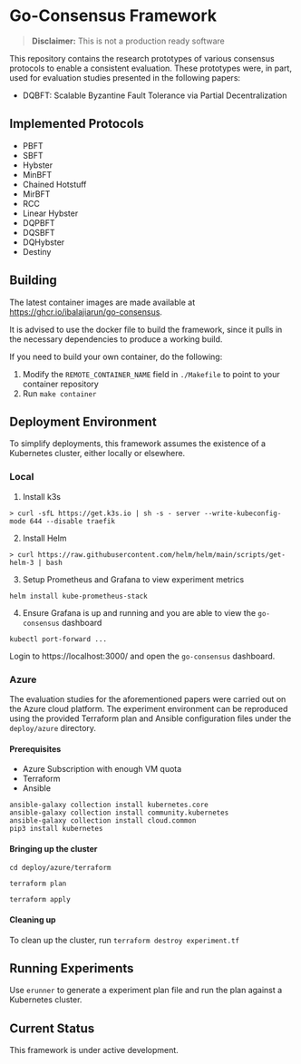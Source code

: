 # Go-Consensus Framework

> __Disclaimer:__ This is not a production ready software

This repository contains the research prototypes of various consensus protocols to enable a consistent evaluation. These prototypes were, in part, used for 
evaluation studies presented in the following papers:

* DQBFT: Scalable Byzantine Fault Tolerance via Partial Decentralization

## Implemented Protocols
- PBFT
- SBFT
- Hybster
- MinBFT
- Chained Hotstuff
- MirBFT
- RCC
- Linear Hybster
- DQPBFT
- DQSBFT
- DQHybster
- Destiny

## Building

The latest container images are made available at https://ghcr.io/ibalajiarun/go-consensus.

It is advised to use the docker file to build the framework, since it pulls in the necessary dependencies to produce a working build.

If you need to build your own container, do the following:

1. Modify the `REMOTE_CONTAINER_NAME` field in `./Makefile` to point to your container repository
2. Run `make container`

## Deployment Environment

To simplify deployments, this framework assumes the existence of a Kubernetes cluster, either locally or elsewhere. 

### Local

1. Install k3s

```
> curl -sfL https://get.k3s.io | sh -s - server --write-kubeconfig-mode 644 --disable traefik
```

2. Install Helm

```
> curl https://raw.githubusercontent.com/helm/helm/main/scripts/get-helm-3 | bash
```

3. Setup Prometheus and Grafana to view experiment metrics

```
helm install kube-prometheus-stack
```

4. Ensure Grafana is up and running and you are able to view the 
`go-consensus` dashboard

```
kubectl port-forward ...
```

Login to https://localhost:3000/ and open the `go-consensus` dashboard.

### Azure

The evaluation studies for the aforementioned papers were carried out on the Azure cloud platform. 
The experiment environment can be reproduced using the provided Terraform plan 
and Ansible configuration files under the `deploy/azure` directory.

#### Prerequisites
* Azure Subscription with enough VM quota
* Terraform
* Ansible

```
ansible-galaxy collection install kubernetes.core
ansible-galaxy collection install community.kubernetes
ansible-galaxy collection install cloud.common
pip3 install kubernetes
```

#### Bringing up the cluster

`cd deploy/azure/terraform`

`terraform plan`

`terraform apply`


#### Cleaning up

To clean up the cluster, run `terraform destroy experiment.tf`

## Running Experiments

Use `erunner` to generate a experiment plan file and run the plan against a Kubernetes cluster.

## Current Status

This framework is under active development.

